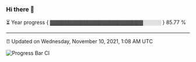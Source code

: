 ### Hi there 👋

⏳ Year progress { ▓▓▓▓▓▓▓▓▓▓▓▓▓▓▓▓▓▓▓▓▓▓▓▓▓░░░░░ } 85.77 %

---

⏰ Updated on Wednesday, November 10, 2021, 1:08 AM UTC

![Progress Bar CI](https://github.com/arthurbuhl/arthurbuhl/workflows/Progress%20Bar%20CI/badge.svg)
